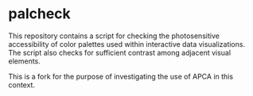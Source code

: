# palcheck
This repository contains a script for checking the photosensitive accessibility of color palettes used within interactive data visualizations. The script also checks for sufficient contrast among adjacent visual elements. 

This is a fork for the purpose of investigating the use of APCA in this context.
